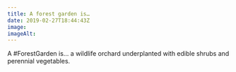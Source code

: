 ```yaml
---
title: A forest garden is…
date: 2019-02-27T18:44:43Z
image: 
imageAlt: 
---
```


A #ForestGarden is… a wildlife orchard underplanted with edible shrubs and perennial vegetables.
